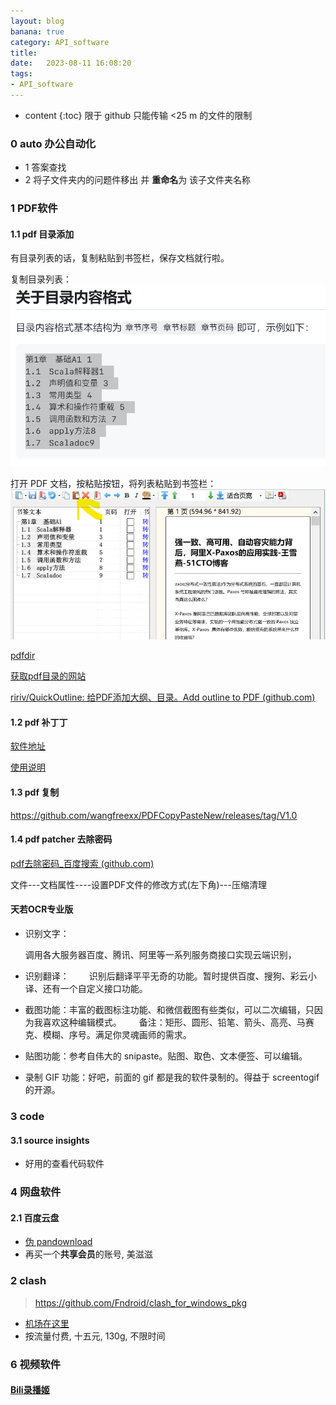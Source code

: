 ```yaml
---
layout: blog
banana: true
category: API_software
title:  
date:   2023-08-11 16:08:20
tags:
- API_software
---
```


* content
{:toc}
限于 github 只能传输 <25 m 的文件的限制



### 0 auto 办公自动化

- 1 答案查找
- 2 将子文件夹内的问题件移出 并 **重命名**为 该子文件夹名称







### 1 PDF软件

#### 1.1 pdf 目录添加

有目录列表的话，复制粘贴到书签栏，保存文档就行啦。

复制目录列表：
[![image](assets/254448629-26b3b65d-d176-49f2-9c52-d8c677590d87.png)](https://user-images.githubusercontent.com/12182730/254448629-26b3b65d-d176-49f2-9c52-d8c677590d87.png)

打开 PDF 文档，按粘贴按钮，将列表粘贴到书签栏：
[![image](assets/254448537-0594e514-cba4-4179-a5ca-e3908874f1ca.png)](https://user-images.githubusercontent.com/12182730/254448537-0594e514-cba4-4179-a5ca-e3908874f1ca.png)







[pdfdir](https://github.com/chroming/pdfdir)

[获取pdf目录的网站](http://search.china-pub.com/)

[ririv/QuickOutline: 给PDF添加大纲、目录。Add outline to PDF (github.com)](https://github.com/ririv/QuickOutline)







#### 1.2 pdf 补丁丁

[软件地址](https://github.com/wmjordan/PDFPatcher)

[使用说明](https://post.smzdm.com/p/anx09ww3/)



#### 1.3 pdf 复制

https://github.com/wangfreexx/PDFCopyPasteNew/releases/tag/V1.0





#### 1.4 pdf patcher 去除密码

[pdf去除密码_百度搜索 (github.com)](https://github.com/wmjordan/PDFPatcher)

文件---文档属性----设置PDF文件的修改方式(左下角)---压缩清理





#### 天若OCR专业版

- 识别文字：

    调用各大服务器百度、腾讯、阿里等一系列服务商接口实现云端识别，

- 识别翻译：
        识别后翻译平平无奇的功能。暂时提供百度、搜狗、彩云小译、还有一个自定义接口功能。

- 截图功能：丰富的截图标注功能、和微信截图有些类似，可以二次编辑，只因为我喜欢这种编辑模式。  备注：矩形、圆形、铅笔、箭头、高亮、马赛克、模糊、序号。满足你灵魂画师的需求。

- 贴图功能：参考自伟大的 snipaste。贴图、取色、文本便签、可以编辑。

- 录制 GIF 功能：好吧，前面的 gif 都是我的软件录制的。得益于 screentogif 的开源。













### 3 code 

#### 3.1 source insights

- 好用的查看代码软件

      



### 4 网盘软件

#### 2.1 百度云盘

- [伪 pandownload](https://www.pandownload.net/index.html)
- 再买一个**共享会员**的账号, 美滋滋



### 2 clash

> https://github.com/Fndroid/clash_for_windows_pkg
>
> 

- [机场在这里](https://www.mojie.me/#/login)
- 按流量付费, 十五元, 130g, 不限时间







### 6 视频软件

#### [Bili录播姬 ](https://github.com/BililiveRecorder/BililiveRecorder)

